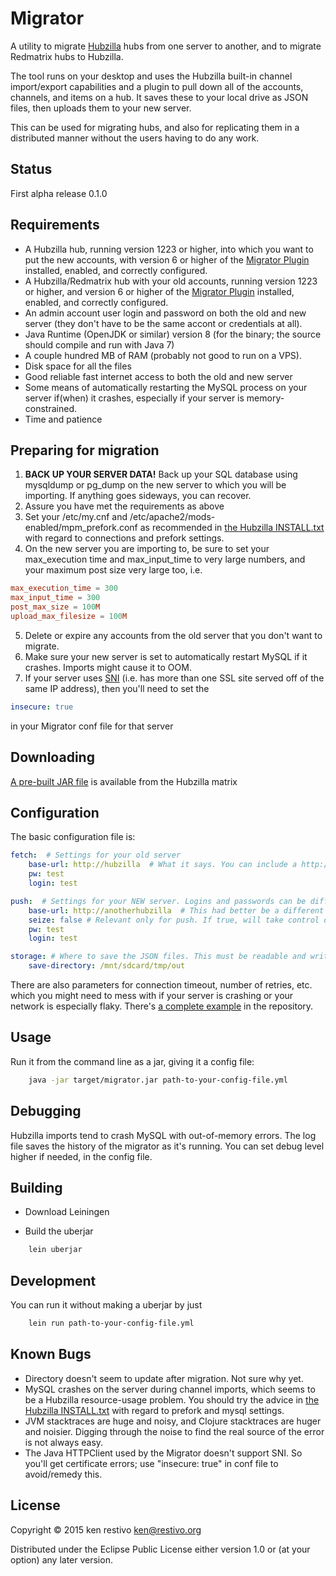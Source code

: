 # Migrator

A utility to migrate [Hubzilla](https://github.com/redmatrix/hubzilla) hubs from one server to another, and to migrate Redmatrix hubs to Hubzilla.

The tool runs on your desktop and uses the Hubzilla built-in channel import/export capabilities and a plugin to pull down all of the accounts, channels, and items on a hub. It saves these to your local drive as JSON files, then uploads them to your new server.

This can be used for migrating hubs, and also for replicating them in a distributed manner without the users having to do any work.

## Status

First alpha release 0.1.0

## Requirements

- A Hubzilla hub, running version 1223 or higher, into which you want to put the new accounts, with version 6 or higher of the [Migrator Plugin](https://github.com/kenrestivo/migrator-plugin) installed, enabled, and correctly configured.
- A Hubzilla/Redmatrix hub with your old accounts, running version 1223 or higher, and version 6 or higher of the [Migrator Plugin](https://github.com/kenrestivo/migrator-plugin) installed, enabled, and correctly configured.
- An admin account user login and password on both the old and new server (they don't have to be the same accont or credentials at all).
- Java Runtime (OpenJDK or similar) version 8 (for the binary; the source should compile and run with Java 7)
- A couple hundred MB of RAM (probably not good to run on a VPS).
- Disk space for all the files
- Good reliable fast internet access to both the old and new server
- Some means of automatically restarting the MySQL process on your server if(when) it crashes, especially if your server is memory-constrained.
- Time and patience


## Preparing for migration

1. __BACK UP YOUR SERVER DATA!__ Back up your SQL database using mysqldump or pg_dump on the new server to which you will be importing. If anything goes sideways, you can recover.
2. Assure you have met the requirements as above
3. Set your /etc/my.cnf and /etc/apache2/mods-enabled/mpm_prefork.conf as recommended in [the Hubzilla INSTALL.txt](https://github.com/redmatrix/hubzilla/blob/master/install/INSTALL.txt#L346) with regard to connections and prefork settings.
4. On the new server you are importing to, be sure to set your max_execution time and max_input_time to very large numbers, and your maximum post size very large too, i.e.
```conf
max_execution_time = 300
max_input_time = 300
post_max_size = 100M
upload_max_filesize = 100M

```

5. Delete or expire any accounts from the old server that you don't want to migrate.
6. Make sure your new server is set to automatically restart MySQL if it crashes. Imports might cause it to OOM.
7. If your server uses [SNI](https://en.wikipedia.org/wiki/Server_Name_Indication) (i.e. has more than one SSL site served off of the same IP address), then you'll need to set the
```yaml
insecure: true
```
in your Migrator conf file for that server

## Downloading

[A pre-built JAR file](https://hub.spaz.org/cloud/bamfic/migrator/migrator.jar) is available from the Hubzilla matrix


## Configuration

The basic configuration file is:
```yaml
fetch:  # Settings for your old server
    base-url: http://hubzilla  # What it says. You can include a http://host:port too.
    pw: test  
    login: test

push:  # Settings for your NEW server. Logins and passwords can be different.
    base-url: http://anotherhubzilla  # This had better be a different URL than your old server!
    seize: false # Relevant only for push. If true, will take control of the imported channels from other hubs.
    pw: test
    login: test

storage: # Where to save the JSON files. This must be readable and writable.
    save-directory: /mnt/sdcard/tmp/out

```
There are also parameters for connection timeout, number of retries, etc. which you might need to mess with if your server is crashing or your network is especially flaky. There's [a complete example](https://github.com/kenrestivo/migrator/blob/master/resources/config/complete-config.yml) in the repository.

## Usage

Run it from the command line as a jar, giving it a config file:

```sh
	java -jar target/migrator.jar path-to-your-config-file.yml
```

## Debugging
Hubzilla imports tend to crash MySQL with out-of-memory errors. The log file saves the history of the migrator as it's running. You can set debug level higher if needed, in the config file.


## Building

- Download Leiningen

- Build the uberjar
```sh
	lein uberjar
```
## Development

You can run it without making a uberjar by just
```sh
	lein run path-to-your-config-file.yml
```

## Known Bugs

- Directory doesn't seem to update after migration. Not sure why yet.
- MySQL crashes on the server during channel imports, which seems to be a Hubzilla resource-usage problem. You should try the advice in [the Hubzilla INSTALL.txt](https://github.com/redmatrix/hubzilla/blob/master/install/INSTALL.txt#L346) with regard to prefork and mysql settings.
- JVM stacktraces are huge and noisy, and Clojure stacktraces are huger and noisier. Digging through the noise to find the real source of the error is not always easy.
- The Java HTTPClient used by the Migrator doesn't support SNI. So you'll get certificate errors; use "insecure: true" in conf file to avoid/remedy this.

## License

Copyright © 2015 ken restivo <ken@restivo.org>

Distributed under the Eclipse Public License either version 1.0 or (at
your option) any later version.
